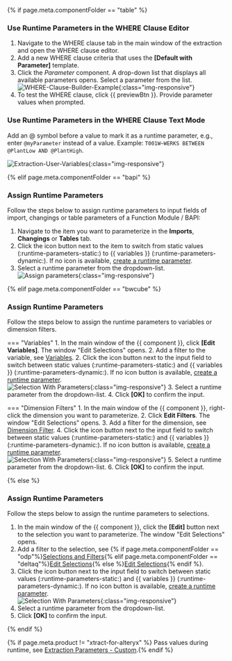 
{% if page.meta.componentFolder == "table" %}

### Use Runtime Parameters in the WHERE Clause Editor

1. Navigate to the WHERE clause tab in the main window of the extraction and open the WHERE clause editor.
2. Add a new WHERE clause criteria that uses the **[Default with Parameter]** template.
3. Click the *Parameter* component. A drop-down list that displays all available parameters opens. 
Select a parameter from the list.<br>
![WHERE-Clause-Builder-Example](../../assets/images/documentation/components/table/where-clause-param.png){:class="img-responsive"}
4. To test the WHERE clause, click {{ previewBtn }}. Provide parameter values when prompted.


### Use Runtime Parameters in the WHERE Clause Text Mode

Add an @ symbol before a value to mark it as a runtime parameter, e.g., enter `@myParameter` instead of a value.
Example: `T001W~WERKS BETWEEN @PlantLow AND @PlantHigh`.

![Extraction-User-Variables](../../assets/images/documentation/components/table/where-clause-text-param.png){:class="img-responsive"}

{% elif page.meta.componentFolder == "bapi" %}

### Assign Runtime Parameters

Follow the steps below to assign runtime parameters to input fields of import, changings or table parameters of a Function Module / BAPI:

1. Navigate to the item you want to parameterize in the **Imports**, **Changings** or **Tables** tab.
2. Click the icon button next to the item to switch from static values (:runtime-parameters-static:) to {{ variables }} (:runtime-parameters-dynamic:).
If no icon is available, [create a runtime parameter](#create-runtime-parameters).<br>
3. Select a runtime parameter from the dropdown-list.<br>
![Assign parameters](../../assets/images/documentation/components/bapi/BAPI-Runtime-Parameters.png){:class="img-responsive"}

{% elif page.meta.componentFolder == "bwcube" %}

### Assign Runtime Parameters

Follow the steps below to assign the runtime parameters to variables or dimension filters.

=== "Variables"
	1. In the main window of the {{ component }}, click **[Edit Variables]**. The window "Edit Selections" opens.
	2. Add a filter to the variable, see [Variables](variables-and-filters.md/#edit-variables).
	2. Click the icon button next to the input field to switch between static values (:runtime-parameters-static:) and {{ variables }} (:runtime-parameters-dynamic:).
	If no icon button is available, [create a runtime parameter](#create-runtime-parameters).<br>
	![Selection With Parameters](../../assets/images/documentation/components/bwcube/parameters.png){:class="img-responsive"}
	3. Select a runtime parameter from the dropdown-list.
	4. Click **[OK]** to confirm the input.
	
=== "Dimension Filters"
	1. In the main window of the {{ component }}, right-click the dimension you want to parameterize.
	2. Click **Edit Filters**. The window "Edit Selections" opens. 
	3. Add a filter for the dimension, see [Dimension Filter](variables-and-filters.md/#set-dimension-filters).
	4. Click the icon button next to the input field to switch between static values (:runtime-parameters-static:) and {{ variables }} (:runtime-parameters-dynamic:).
	If no icon button is available, [create a runtime parameter](#create-runtime-parameters).<br>
	![Selection With Parameters](../../assets/images/documentation/components/runtime-parameters/runtime-parameters-in-selections.png){:class="img-responsive"}
	5. Select a runtime parameter from the dropdown-list.
	6. Click **[OK]** to confirm the input.

{% else %}
 
### Assign Runtime Parameters

Follow the steps below to assign the runtime parameters to selections.

1. In the main window of the {{ component }}, click the **[Edit]** button next to the selection you want to parameterize. 
The window "Edit Selections" opens.
2. Add a filter to the selection, see {% if page.meta.componentFolder == "odp"%}[Selections and Filters](#link){% elif page.meta.componentFolder == "deltaq"%}[Edit Selections](selections.md/#edit-selections){% else %}[Edit Selections](variants-and-selections.md/#edit-selections){% endif %}.<br> 
3. Click the icon button next to the input field to switch between static values (:runtime-parameters-static:) and {{ variables }} (:runtime-parameters-dynamic:).
If no icon button is available, [create a runtime parameter](#create-runtime-parameters).<br>
![Selection With Parameters](../../assets/images/documentation/components/runtime-parameters/runtime-parameters-in-selections.png){:class="img-responsive"}
4. Select a runtime parameter from the dropdown-list.
5. Click **[OK]** to confirm the input.

{% endif %}

{% if page.meta.product != "xtract-for-alteryx" %}
Pass values during runtime, see [Extraction Parameters - Custom](../parameters/extraction-parameters.md/#custom).{% endif %}
